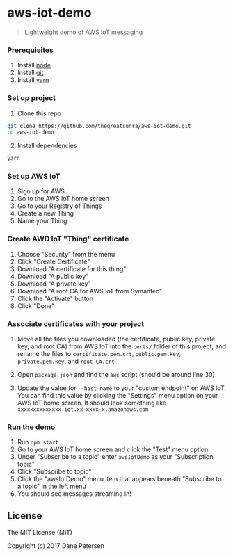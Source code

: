 # aws-iot-demo

> Lightweight demo of AWS IoT messaging

### Prerequisites

1) Install [node](https://nodejs.org/en/)
2) Install [git](https://git-scm.com/downloads)
3) Install [yarn](https://yarnpkg.com/lang/en/docs/install/)

### Set up project

1) Clone this repo
```bash
git clone https://github.com/thegreatsunra/aws-iot-demo.git
cd aws-iot-demo
```

2) Install dependencies
```bash
yarn
```

### Set up AWS IoT

1) Sign up for AWS
2) Go to the AWS IoT home screen
3) Go to your Registry of Things
4) Create a new Thing
5) Name your Thing

### Create AWD IoT "Thing" certificate

1) Choose "Security" from the menu
2) Click "Create Certificate"
3) Download "A certificate for this thing"
4) Download "A public key"
5) Download "A private key"
6) Download "A root CA for AWS IoT from Symantec"
7) Click the "Activate" button
8) Click "Done"

### Associate certificates with your project

1) Move all the files you downloaded (the certificate, public key, private key, and root CA) from AWS IoT into the `certs/` folder of this project, and rename the files to `certificate.pem.crt`, `public.pem.key`, `private.pem.key`, and `root-CA.crt`

2) Open `package.json` and find the `aws` script (should be around line 30)

4) Update the value for `--host-name` to your "custom endpoint" on AWS IoT. You can find this value by clicking the "Settings" menu option on your AWS IoT home screen. It should look something like `xxxxxxxxxxxxxx.iot.xx-xxxx-x.amazonaws.com`

### Run the demo

1) Run `npm start`
2) Go to your AWS IoT home screen and click the "Test" menu option
3) Under "Subscribe to a topic" enter `awsIotDemo` as your "Subscription topic"
4) Click "Subscribe to topic"
5) Click the "awsIotDemo" menu item that appears beneath "Subscribe to a topic" in the left menu
6) You should see messages streaming in!

## License

The MIT License (MIT)

Copyright (c) 2017 Dane Petersen
